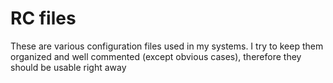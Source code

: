 # RC files

These are various configuration files used in my systems. I try to keep them organized and well commented (except obvious cases),
therefore they should be usable right away

